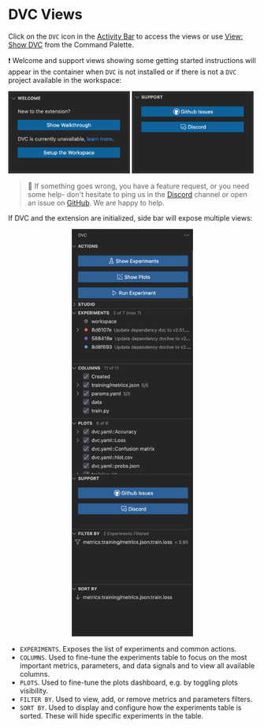 # DVC Views

Click on the `DVC` icon in the
[Activity Bar](https://code.visualstudio.com/docs/getstarted/userinterface) to
access the views or use
[View: Show DVC](command:workbench.view.extension.dvc-views) from the Command
Palette.

❗ Welcome and support views showing some getting started instructions will
appear in the container when `DVC` is not installed or if there is not a `DVC`
project available in the workspace:

<p float="left">
  <img src="images/view-container-welcome.png"
       alt="Welcome View" width="49%" />
  <img src="images/view-container-support.png"
       alt="Support View" width="49%" />
</p>

> 🤗 If something goes wrong, you have a feature request, or you need some help-
> don't hesitate to ping us in the [Discord](https://discord.gg/BGCjJHvDHt)
> channel or open an issue on
> [GitHub](https://github.com/iterative/vscode-dvc/issues). We are happy to
> help.

If DVC and the extension are initialized, side bar will expose multiple views:

<p align="center">
<img src="images/view-container.png"
       alt="View Container" width="49%">
</p>

- `EXPERIMENTS`. Exposes the list of experiments and common actions.
- `COLUMNS`. Used to fine-tune the experiments table to focus on the most
  important metrics, parameters, and data signals and to view all available
  columns.
- `PLOTS`. Used to fine-tune the plots dashboard, e.g. by toggling plots
  visibility.
- `FILTER BY`. Used to view, add, or remove metrics and parameters filters.
- `SORT BY`. Used to display and configure how the experiments table is sorted.
  These will hide specific experiments in the table.
